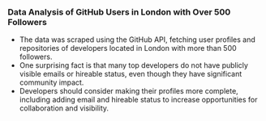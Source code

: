 ### Data Analysis of GitHub Users in London with Over 500 Followers

- The data was scraped using the GitHub API, fetching user profiles and repositories of developers located in London with more than 500 followers.
- One surprising fact is that many top developers do not have publicly visible emails or hireable status, even though they have significant community impact.
- Developers should consider making their profiles more complete, including adding email and hireable status to increase opportunities for collaboration and visibility.

